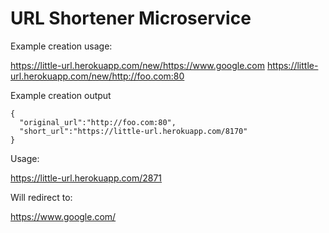 # URL Shortener Microservice

  
Example creation usage:

https://little-url.herokuapp.com/new/https://www.google.com
https://little-url.herokuapp.com/new/http://foo.com:80

Example creation output

    { 
      "original_url":"http://foo.com:80", 
      "short_url":"https://little-url.herokuapp.com/8170" 
    }
    
Usage:

https://little-url.herokuapp.com/2871

Will redirect to:

https://www.google.com/